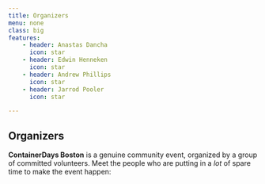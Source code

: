 ```yaml
---
title: Organizers
menu: none
class: big
features:
    - header: Anastas Dancha
      icon: star
    - header: Edwin Henneken
      icon: star
    - header: Andrew Phillips
      icon: star
    - header: Jarrod Pooler
      icon: star

---
```


## Organizers

**ContainerDays Boston** is a genuine community event, organized by a group of committed volunteers. Meet the people who are putting in a _lot_ of spare time to make the event happen: